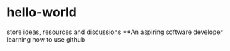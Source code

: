 # hello-world
store ideas, resources and discussions
**An aspiring software developer learning how to use github
##

